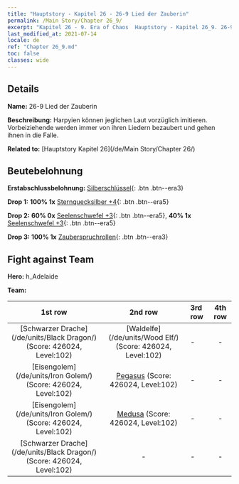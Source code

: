 ```yaml
---
title: "Hauptstory - Kapitel 26 - 26-9 Lied der Zauberin"
permalink: /Main Story/Chapter 26_9/
excerpt: "Kapitel 26 - 9. Era of Chaos  Hauptstory - Kapitel 26_9. 26-9 Lied der Zauberin"
last_modified_at: 2021-07-14
locale: de
ref: "Chapter 26_9.md"
toc: false
classes: wide
---
```


## Details

 **Name:** 26-9 Lied der Zauberin

 **Beschreibung:** Harpyien können jeglichen Laut vorzüglich imitieren. Vorbeiziehende werden immer von ihren Liedern bezaubert und gehen ihnen in die Falle.

 **Related to:** [Hauptstory Kapitel 26](/de/Main Story/Chapter 26/)

## Beutebelohnung

 **Erstabschlussbelohnung:** [Silberschlüssel](/ItemsDE/con_693/){: .btn .btn--era3}

 **Drop 1:** **100% 1x** [Sternquecksilber +4](/ItemsDE/mat_91/){: .btn .btn--era5}

 **Drop 2:** **60% 0x** [Seelenschwefel +3](/ItemsDE/mat_85/){: .btn .btn--era5}, **40% 1x** [Seelenschwefel +3](/ItemsDE/mat_85/){: .btn .btn--era5}

 **Drop 3:** **100% 1x** [Zauberspruchrollen](/ItemsDE/con_694/){: .btn .btn--era3}


## Fight against Team
 **Hero:** h_Adelaide

 **Team:**


  | 1st row | 2nd row | 3rd row | 4th row |
  |:----:|:----:|:----|:----:|
  | [Schwarzer Drache](/de/units/Black Dragon/) (Score: 426024, Level:102)  | [Waldelfe](/de/units/Wood Elf/) (Score: 426024, Level:102)  | - | - |
  | [Eisengolem](/de/units/Iron Golem/) (Score: 426024, Level:102)  | [Pegasus](/de/units/Pegasus/) (Score: 426024, Level:102)  | - | - |
  | [Eisengolem](/de/units/Iron Golem/) (Score: 426024, Level:102)  | [Medusa](/de/units/Medusa/) (Score: 426024, Level:102)  | - | - |
  | [Schwarzer Drache](/de/units/Black Dragon/) (Score: 426024, Level:102)  | - | - | - |


